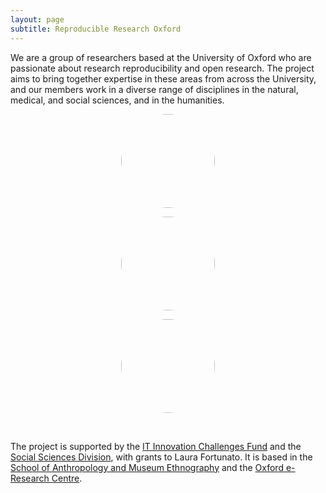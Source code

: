 ```yaml
---
layout: page
subtitle: Reproducible Research Oxford
---
```


We are a group of researchers based at the University of Oxford who are passionate about research reproducibility and open research. The project aims to bring together expertise in these areas from across the University, and our members work in a diverse range of disciplines in the natural, medical, and social sciences, and in the humanities.


<div class="row justify-content-center">

<div class="col-sm-4" style="text-align:center">

<a href="../laura-fortunato"><img src="../img/profile-pic_laura-fortunato.jpg" style="border-radius: 50%;
    width: 150px;
    height: 150px;"/></a>

</div>

<div class="col-sm-4" style="text-align:center">

<a href="../philip-fowler"><img src="../img/profile-pic_phillip-fowler.jpg" style="border-radius: 50%;
    width: 150px;
    height: 150px;"/></a>

</div>

<div class="col-sm-4" style="text-align:center">

<a href="../martin-john-hadley"><img src="../img/profile-pic_martin-john-hadley.jpg" style="border-radius: 50%;
    width: 150px;
    height: 150px;"/></a>

</div>


</div>

<br/>

The project is supported by the <a href="http://blogs.it.ox.ac.uk/innovation-challenges/researchreproducibility/" target="_blank">IT Innovation Challenges Fund</a> and the <a href="https://www.socsci.ox.ac.uk/" target="_blank">Social Sciences Division</a>, with grants to Laura Fortunato. It is based in the <a href="http://www.anthro.ox.ac.uk/" target="_blank">School of Anthropology and Museum Ethnography</a> and the <a href="www.oerc.ox.ac.uk/" target="_blank">Oxford e-Research Centre</a>.